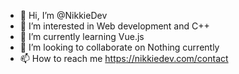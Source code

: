- 👋 Hi, I’m @NikkieDev
- 👀 I’m interested in Web development and C++
- 🌱 I’m currently learning Vue.js
- 💞️ I’m looking to collaborate on Nothing currently
- 📫 How to reach me https://nikkiedev.com/contact
